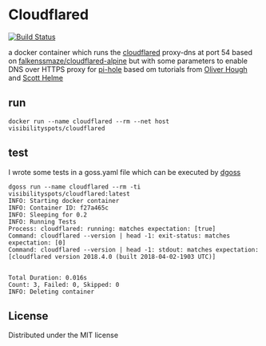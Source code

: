 # Cloudflared

[![Build Status](https://travis-ci.org/visibilityspots/dockerfile-cloudflared.svg?branch=master)](https://travis-ci.org/visibilityspots/dockerfile-cloudflared)

a docker container which runs the [cloudflared](https://developers.cloudflare.com/1.1.1.1/dns-over-https/cloudflared-proxy/) proxy-dns at port 54 based on [falkenssmaze/cloudflared-alpine](https://hub.docker.com/r/falkenssmaze/cloudflared-alpine/) but with some parameters to enable DNS over HTTPS proxy for [pi-hole](https://pi-hole.net/) based om tutorials from [Oliver Hough](https://oliverhough.cloud/blog/configure-pihole-with-dns-over-https/) and [Scott Helme](https://scotthelme.co.uk/securing-dns-across-all-of-my-devices-with-pihole-dns-over-https-1-1-1-1/)

## run

```docker run --name cloudflared --rm --net host visibilityspots/cloudflared```

## test

I wrote some tests in a goss.yaml file which can be executed by [dgoss](https://github.com/aelsabbahy/goss/tree/master/extras/dgoss)

```
dgoss run --name cloudflared --rm -ti visibilityspots/cloudflared:latest
INFO: Starting docker container
INFO: Container ID: f27a465c
INFO: Sleeping for 0.2
INFO: Running Tests
Process: cloudflared: running: matches expectation: [true]
Command: cloudflared --version | head -1: exit-status: matches expectation: [0]
Command: cloudflared --version | head -1: stdout: matches expectation: [cloudflared version 2018.4.0 (built 2018-04-02-1903 UTC)]


Total Duration: 0.016s
Count: 3, Failed: 0, Skipped: 0
INFO: Deleting container
```

## License
Distributed under the MIT license
